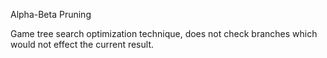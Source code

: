 Alpha-Beta Pruning

Game tree search optimization technique, does not check branches which would not effect the current result.
